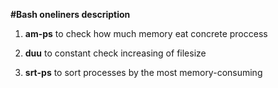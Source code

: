 
**#Bash oneliners description**

1. **am-ps** to check how much memory eat concrete proccess

2. **duu** to constant check increasing of filesize

3. **srt-ps** to sort processes by the most memory-consuming


